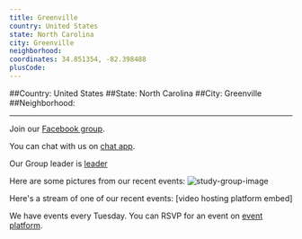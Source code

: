 ```yaml
---
title: Greenville
country: United States
state: North Carolina
city: Greenville
neighborhood: 
coordinates: 34.851354, -82.398488
plusCode:
---
```


##Country: United States
##State: North Carolina
##City: Greenville
##Neighborhood: 
*****
Join our [Facebook group](https://www.facebook.com/groups/free.code.camp.greenville.nc).

You can chat with us on [chat app]().

Our Group leader is [leader]()

Here are some pictures from our recent events:
![study-group-image]()

Here's a stream of one of our recent events:
[video hosting platform embed]

We have events every Tuesday. You can RSVP for an event on [event platform]().
